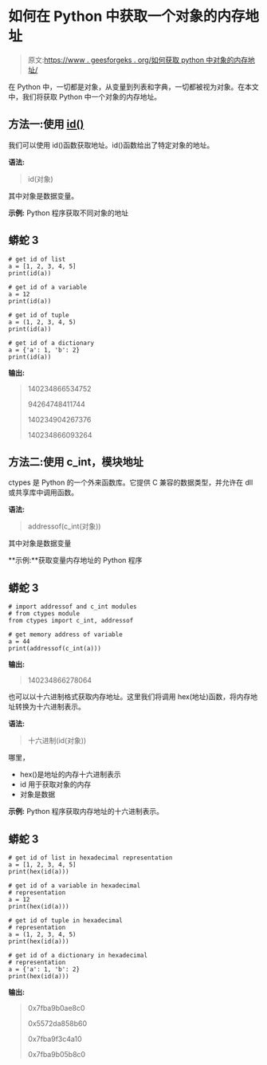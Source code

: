 # 如何在 Python 中获取一个对象的内存地址

> 原文:[https://www . geesforgeks . org/如何获取 python 中对象的内存地址/](https://www.geeksforgeeks.org/how-to-get-the-memory-address-of-an-object-in-python/)

在 Python 中，一切都是对象，从变量到列表和字典，一切都被视为对象。在本文中，我们将获取 Python 中一个对象的内存地址。

## 方法一:使用 [id()](https://www.geeksforgeeks.org/id-function-python/)

我们可以使用 id()函数获取地址。id()函数给出了特定对象的地址。

**语法:**

> id(对象)

其中对象是数据变量。

**示例:** Python 程序获取不同对象的地址

## 蟒蛇 3

```
# get id of list
a = [1, 2, 3, 4, 5]
print(id(a))

# get id of a variable
a = 12
print(id(a))

# get id of tuple
a = (1, 2, 3, 4, 5)
print(id(a))

# get id of a dictionary
a = {'a': 1, 'b': 2}
print(id(a))
```

**输出:**

> 140234866534752
> 
> 94264748411744
> 
> 140234904267376
> 
> 140234866093264

## **方法二:使用 c_int，模块地址**

ctypes 是 Python 的一个外来函数库。它提供 C 兼容的数据类型，并允许在 dll 或共享库中调用函数。

**语法:**

> addressof(c_int(对象))

其中对象是数据变量

**示例:**获取变量内存地址的 Python 程序

## 蟒蛇 3

```
# import addressof and c_int modules 
# from ctypes module
from ctypes import c_int, addressof

# get memory address of variable
a = 44
print(addressof(c_int(a)))
```

**输出:**

> 140234866278064

也可以以十六进制格式获取内存地址。这里我们将调用 hex(地址)函数，将内存地址转换为十六进制表示。

**语法:**

> 十六进制(id(对象))

哪里，

*   hex()是地址的内存十六进制表示
*   id 用于获取对象的内存
*   对象是数据

**示例:** Python 程序获取内存地址的十六进制表示。

## 蟒蛇 3

```
# get id of list in hexadecimal representation
a = [1, 2, 3, 4, 5]
print(hex(id(a)))

# get id of a variable in hexadecimal 
# representation
a = 12
print(hex(id(a)))

# get id of tuple in hexadecimal 
# representation
a = (1, 2, 3, 4, 5)
print(hex(id(a)))

# get id of a dictionary in hexadecimal 
# representation
a = {'a': 1, 'b': 2}
print(hex(id(a)))
```

**输出:**

> 0x7fba9b0ae8c0
> 
> 0x5572da858b60
> 
> 0x7fba9f3c4a10
> 
> 0x7fba9b05b8c0